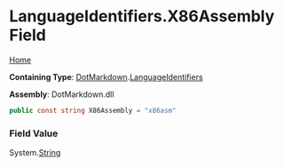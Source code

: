 # LanguageIdentifiers\.X86Assembly Field

[Home](../../../README.md)

**Containing Type**: [DotMarkdown](../../README.md)\.[LanguageIdentifiers](../README.md)

**Assembly**: DotMarkdown\.dll

```csharp
public const string X86Assembly = "x86asm"
```

### Field Value

System\.[String](https://docs.microsoft.com/en-us/dotnet/api/system.string)
